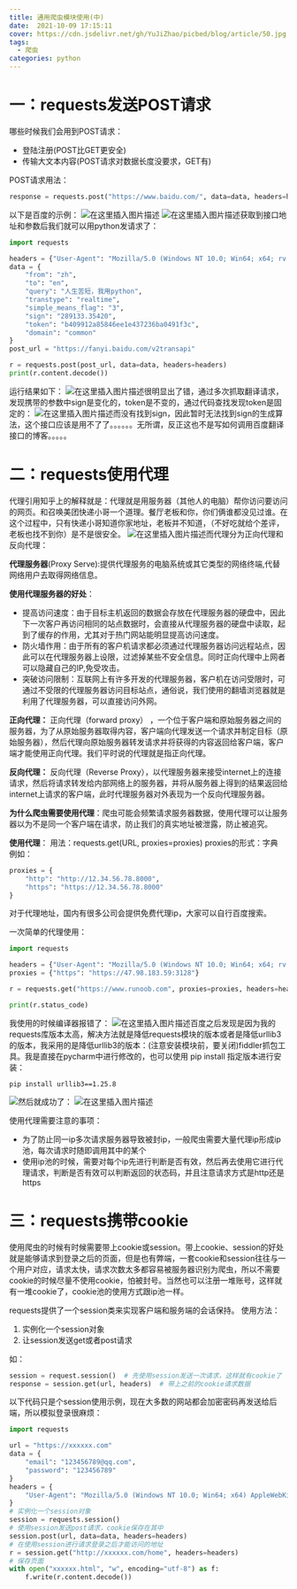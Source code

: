 ```yaml
---
title: 通用爬虫模块使用(中)
date:  2021-10-09 17:15:11
cover: https://cdn.jsdelivr.net/gh/YuJiZhao/picbed/blog/article/50.jpg
tags:
  - 爬虫
categories: python
---
```


# 一：requests发送POST请求
哪些时候我们会用到POST请求：
+ 登陆注册(POST比GET更安全)
+ 传输大文本内容(POST请求对数据长度没要求，GET有)

POST请求用法：

```python
response = requests.post("https://www.baidu.com/", data=data, headers=headers)
```
以下是百度的示例：
![在这里插入图片描述](https://img-blog.csdnimg.cn/3dd60b7a0b9b458d9786074e838bb7aa.png?x-oss-process=image/watermark,type_ZHJvaWRzYW5zZmFsbGJhY2s,shadow_50,text_Q1NETiBAZXllcysr,size_20,color_FFFFFF,t_70,g_se,x_16)
![在这里插入图片描述](https://img-blog.csdnimg.cn/e03eff26d5964e70ae765afad08f7f92.png?x-oss-process=image/watermark,type_ZHJvaWRzYW5zZmFsbGJhY2s,shadow_50,text_Q1NETiBAZXllcysr,size_20,color_FFFFFF,t_70,g_se,x_16)获取到接口地址和参数后我们就可以用python发请求了：

```python
import requests

headers = {"User-Agent": "Mozilla/5.0 (Windows NT 10.0; Win64; x64; rv:89.0) Gecko/20100101 Firefox/89.0"}
data = {
	"from": "zh",
	"to": "en",
	"query": "人生苦短，我用python",
	"transtype": "realtime",
	"simple_means_flag": "3",
	"sign": "289133.35420",
	"token": "b409912a85846ee1e437236ba0491f3c",
	"domain": "common"
}
post_url = "https://fanyi.baidu.com/v2transapi"

r = requests.post(post_url, data=data, headers=headers)
print(r.content.decode())
```
运行结果如下：
![在这里插入图片描述](https://img-blog.csdnimg.cn/0c7315c1dd114d5f9ad7899578009c56.png?x-oss-process=image/watermark,type_ZHJvaWRzYW5zZmFsbGJhY2s,shadow_50,text_Q1NETiBAZXllcysr,size_20,color_FFFFFF,t_70,g_se,x_16)很明显出了错，通过多次抓取翻译请求，发现携带的参数中sign是变化的，token是不变的，通过代码查找发现token是固定的：
![在这里插入图片描述](https://img-blog.csdnimg.cn/2619a822bddc4ede8bceae09dfbe45ce.png?x-oss-process=image/watermark,type_ZHJvaWRzYW5zZmFsbGJhY2s,shadow_50,text_Q1NETiBAZXllcysr,size_20,color_FFFFFF,t_70,g_se,x_16)而没有找到sign，因此暂时无法找到sign的生成算法，这个接口应该是用不了了。。。。。。无所谓，反正这也不是写如何调用百度翻译接口的博客。。。。。

# 二：requests使用代理
代理引用知乎上的解释就是：代理就是用服务器（其他人的电脑）帮你访问要访问的网页。和召唤美团快递小哥一个道理。餐厅老板和你，你们俩谁都没见过谁。在这个过程中，只有快递小哥知道你家地址，老板并不知道，（不好吃就给个差评，老板也找不到你）是不是很安全。
![在这里插入图片描述](https://img-blog.csdnimg.cn/7438bda60f1a41e38778e17dc031eb4d.png?x-oss-process=image/watermark,type_ZHJvaWRzYW5zZmFsbGJhY2s,shadow_50,text_Q1NETiBAZXllcysr,size_20,color_FFFFFF,t_70,g_se,x_16)而代理分为正向代理和反向代理：

**代理服务器**(Proxy Serve):提供代理服务的电脑系统或其它类型的网络终端,代替网络用户去取得网络信息。

**使用代理服务器的好处**：
+ 提高访问速度：由于目标主机返回的数据会存放在代理服务器的硬盘中，因此下一次客户再访问相同的站点数据时，会直接从代理服务器的硬盘中读取，起到了缓存的作用，尤其对于热门网站能明显提高访问速度。
+ 防火墙作用：由于所有的客户机请求都必须通过代理服务器访问远程站点，因此可以在代理服务器上设限，过滤掉某些不安全信息。同时正向代理中上网者可以隐藏自己的IP,免受攻击。
+ 突破访问限制：互联网上有许多开发的代理服务器，客户机在访问受限时，可通过不受限的代理服务器访问目标站点，通俗说，我们使用的翻墙浏览器就是利用了代理服务器，可以直接访问外网。

**正向代理：** 正向代理（forward proxy） ，一个位于客户端和原始服务器之间的服务器，为了从原始服务器取得内容，客户端向代理发送一个请求并制定目标（原始服务器），然后代理向原始服务器转发请求并将获得的内容返回给客户端，客户端才能使用正向代理。我们平时说的代理就是指正向代理。 

**反向代理：** 反向代理（Reverse Proxy），以代理服务器来接受internet上的连接请求，然后将请求转发给内部网络上的服务器，并将从服务器上得到的结果返回给internet上请求的客户端，此时代理服务器对外表现为一个反向代理服务器。 

**为什么爬虫需要使用代理**：爬虫可能会频繁请求服务器数据，使用代理可以让服务器以为不是同一个客户端在请求，防止我们的真实地址被泄露，防止被追究。

**使用代理**：
用法：requests.get(URL, proxies=proxies)
proxies的形式：字典
例如：
```python
proxies = {
    "http": "http://12.34.56.78.8000",
    "https": "https://12.34.56.78.8000"
}
```

对于代理地址，国内有很多公司会提供免费代理ip，大家可以自行百度搜索。

一次简单的代理使用：
```python
import requests

headers = {"User-Agent": "Mozilla/5.0 (Windows NT 10.0; Win64; x64; rv:89.0) Gecko/20100101 Firefox/89.0"}
proxies = {"https": "https://47.98.183.59:3128"}

r = requests.get("https://www.runoob.com", proxies=proxies, headers=headers)

print(r.status_code)
```
我使用的时候编译器报错了：
![在这里插入图片描述](https://img-blog.csdnimg.cn/cd4f53c1ddd94f03b54aa77f024ecdc0.png?x-oss-process=image/watermark,type_ZHJvaWRzYW5zZmFsbGJhY2s,shadow_50,text_Q1NETiBAZXllcysr,size_20,color_FFFFFF,t_70,g_se,x_16)百度之后发现是因为我的requests库版本太高，解决方法就是降低requests模块的版本或者是降低urllib3的版本，我采用的是降低urllib3的版本：(注意安装模块前，要关闭)fiddler抓包工具。我是直接在pycharm中进行修改的，也可以使用 pip install 指定版本进行安装：

```shell
pip install urllib3==1.25.8
```
![](https://img-blog.csdnimg.cn/561aba1768b0471ea7940bd11d9a4172.png?x-oss-process=image/watermark,type_ZHJvaWRzYW5zZmFsbGJhY2s,shadow_50,text_Q1NETiBAZXllcysr,size_20,color_FFFFFF,t_70,g_se,x_16)然后就成功了：
![在这里插入图片描述](https://img-blog.csdnimg.cn/93d72db0af2f4e6f87c7ea672f060990.png?x-oss-process=image/watermark,type_ZHJvaWRzYW5zZmFsbGJhY2s,shadow_50,text_Q1NETiBAZXllcysr,size_20,color_FFFFFF,t_70,g_se,x_16)

使用代理需要注意的事项：
+ 为了防止同一ip多次请求服务器导致被封ip，一般爬虫需要大量代理ip形成ip池，每次请求时随即调用其中的某个
+ 使用ip池的时候，需要对每个ip先进行判断是否有效，然后再去使用它进行代理请求，判断是否有效可以判断返回的状态码，并且注意请求方式是http还是https

# 三：requests携带cookie
使用爬虫的时候有时候需要带上cookie或session。带上cookie、session的好处就是能够请求到登录之后的页面，但是也有弊端，一套cookie和session往往与一个用户对应，请求太快，请求次数太多都容易被服务器识别为爬虫，所以不需要cookie的时候尽量不使用cookie，怕被封号。当然也可以注册一堆账号，这样就有一堆cookie了，cookie池的使用方式跟ip池一样。

requests提供了一个session类来实现客户端和服务端的会话保持。
使用方法：
1. 实例化一个session对象
2. 让session发送get或者post请求

如：
```python
session = request.session()  # 先使用session发送一次请求，这样就有cookie了
response = session.get(url, headers)  # 带上之前的cookie请求数据
```

以下代码只是个session使用示例，现在大多数的网站都会加密密码再发送给后端，所以模拟登录很麻烦：

```python
import requests

url = "https://xxxxxx.com"
data = {
    "email": "123456789@qq.com",
    "password": "123456789"
}
headers = {
    "User-Agent": "Mozilla/5.0 (Windows NT 10.0; Win64; x64) AppleWebKit/537.36 (KHTML, like Gecko) Chrome/92.0.4515.159 Safari/537.36"
}
# 实例化一个session对象
session = requests.session()
# 使用session发送post请求，cookie保存在其中
session.post(url, data=data, headers=headers)
# 在使用session进行请求登录之后才能访问的地址
r = session.get("http://xxxxxx.com/home", headers=headers)
# 保存页面
with open("xxxxxx.html", "w", encoding="utf-8") as f:
    f.write(r.content.decode())
```
